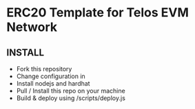 # ERC20 Template for Telos EVM Network

## INSTALL
- Fork this repository
- Change configuration in 
- Install nodejs and hardhat
- Pull / Install this repo on your machine
- Build & deploy using /scripts/deploy.js

